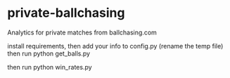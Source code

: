 # private-ballchasing
Analytics for private matches from ballchasing.com


install requirements, then add your info to config.py (rename the temp file) then run python get_balls.py

then run python win_rates.py
